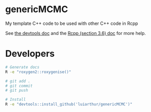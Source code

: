 # genericMCMC
My template C++ code to be used with other C++ code in Rcpp

See [the devtools doc][1] and the [Rcpp (section 3.6) doc][2] for
more help.


# Developers

```bash
# Generate docs
R -e "roxygen2::roxygenise()"

# git add .
# git commit
# git push

# Install
R -e "devtools::install_github('luiarthur/genericMCMC')"
```


[1]: http://r-pkgs.had.co.nz/src.html
[2]: http://dirk.eddelbuettel.com/code/rcpp/Rcpp-attributes.pdf
